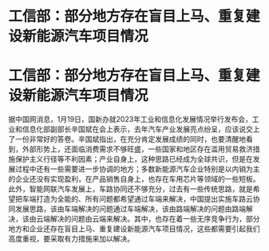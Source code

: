 # 工信部：部分地方存在盲目上马、重复建设新能源汽车项目情况

# 工信部：部分地方存在盲目上马、重复建设新能源汽车项目情况

据中国网消息，1月19日，国新办就2023年工业和信息化发展情况举行发布会，工业和信息化部副部长辛国斌在会上表示，去年汽车产业发展亮点纷呈，应该说交上了一份非常好的答卷。辛国斌指出，在充分肯定发展成绩的同时，也要清醒地看到，外部形势上，还面临消费需求不够旺盛，一些国家和地区存在滥用贸易救济措施保护主义行径等不利因素；产业自身上，这种思路已经成为全球共识，但是在发展过程中还有一些需要进一步协调的地方；多数新能源汽车企业特别是以内销为主的企业还没有实现盈利，在产品销售自身上，也存在车用芯片等领域的一些短板。此外，智能网联汽车发展上，车路协同还不够充分，过去有一些传统思路，就是希望把车端打造为全能的、所有问题都希望通过车端来解决，中国提出实施车路云协同发展思路，该由车端解决的问题通过车端解决，该由路端解决的问题由路端解决，该由云端解决的问题由云端来解决。其中，也存在着一些无序竞争行为，部分地方和企业还存在盲目上马、重复建设新能源汽车项目情况，这些都需要引起我们高度重视，要采取有力措施来加以解决。

